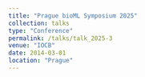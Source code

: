 ```yaml
---
title: "Prague bioML Symposium 2025"
collection: talks
type: "Conference"
permalink: /talks/talk_2025-3
venue: "IOCB"
date: 2014-03-01
location: "Prague"
---
```


